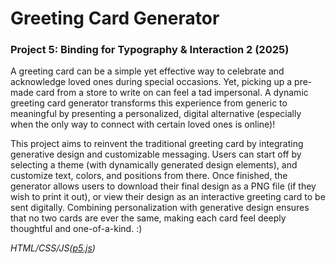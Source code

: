 # Greeting Card Generator
### Project 5: Binding for Typography & Interaction 2 (2025)

A greeting card can be a simple yet effective way to celebrate and acknowledge loved ones during special occasions. Yet, picking up a pre-made  card from a store to write on can feel a tad impersonal. A dynamic greeting card generator transforms this experience from generic to meaningful by presenting a personalized, digital alternative (especially when the only way to connect with certain loved ones is online)! 

This project aims to reinvent the traditional greeting card by integrating generative design and customizable messaging. Users can start off by selecting a theme (with dynamically generated design elements), and customize text, colors, and positions from there. Once finished, the generator allows users to download their final design as a PNG file (if they wish to print it out), or view their design as an interactive greeting card to be sent digitally.  Combining personalization with generative design ensures that no two cards are ever the same, making each card feel deeply thoughtful and one-of-a-kind. :) 

_HTML/CSS/JS([p5.js](https://p5js.org/))_

